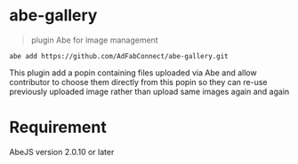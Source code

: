 # abe-gallery

> plugin Abe for image management

```shell
abe add https://github.com/AdFabConnect/abe-gallery.git
```

This plugin add a popin containing files uploaded via Abe and allow contributor to choose them directly from this popin so they can re-use previously uploaded image rather than upload same images again and again

# Requirement

AbeJS version 2.0.10 or later